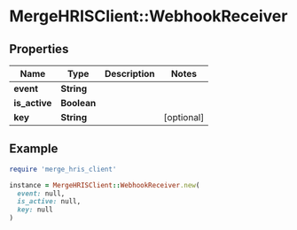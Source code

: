 # MergeHRISClient::WebhookReceiver

## Properties

| Name | Type | Description | Notes |
| ---- | ---- | ----------- | ----- |
| **event** | **String** |  |  |
| **is_active** | **Boolean** |  |  |
| **key** | **String** |  | [optional] |

## Example

```ruby
require 'merge_hris_client'

instance = MergeHRISClient::WebhookReceiver.new(
  event: null,
  is_active: null,
  key: null
)
```


